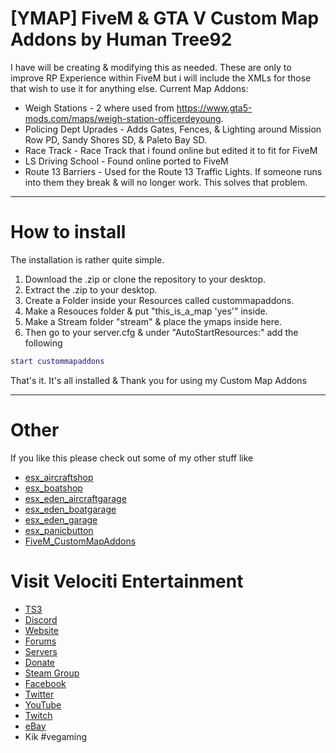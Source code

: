 # [YMAP] FiveM & GTA V Custom Map Addons by Human Tree92
I have will be creating & modifying this as needed. These are only to improve RP Experience within FiveM but i will include the XMLs for those that wish to use it for anything else. Current Map Addons:
+ Weigh Stations - 2 where used from https://www.gta5-mods.com/maps/weigh-station-officerdeyoung.
+ Policing Dept Uprades - Adds Gates, Fences, & Lighting around Mission Row PD, Sandy Shores SD, & Paleto Bay SD.
+ Race Track - Race Track that i found online but edited it to fit for FiveM
+ LS Driving School - Found online ported to FiveM
+ Route 13 Barriers - Used for the Route 13 Traffic Lights. If someone runs into them they break & will no longer work. This solves that problem.

---

# How to install
The installation is rather quite simple.

1. Download the .zip or clone the repository to your desktop.
2. Extract the .zip to your desktop.
3. Create a Folder inside your Resources called custommapaddons.
4. Make a Resouces folder & put "this_is_a_map 'yes'" inside.
5. Make a Stream folder "stream" & place the ymaps inside here.
6. Then go to your server.cfg & under "AutoStartResources:" add the following
```lua
start custommapaddons
```
That's it. It's all installed & Thank you for using my Custom Map Addons

---

# Other
If you like this please check out some of my other stuff like
* [esx_aircraftshop](https://github.com/HumanTree92/esx_aircraftshop)
* [esx_boatshop](https://github.com/HumanTree92/esx_boatshop)
* [esx_eden_aircraftgarage](https://github.com/HumanTree92/esx_eden_aircraftgarage)
* [esx_eden_boatgarage](https://github.com/HumanTree92/esx_eden_boatgarage)
* [esx_eden_garage](https://github.com/HumanTree92/esx_eden_garage)
* [esx_panicbutton](https://github.com/HumanTree92/esx_panicbutton)
* [FiveM_CustomMapAddons](https://github.com/HumanTree92/FiveM_CustomMapAddons)

# Visit Velociti Entertainment
* [TS3](http://www.velocitientertainment.com/ts3/)
* [Discord](https://discord.gg/azEY2kU)
* [Website](www.velocitientertainment.com/)
* [Forums](www.velocitientertainment.com/forum)
* [Servers](www.velocitientertainment.com/servers/)
* [Donate](http://www.velocitientertainment.com/donations/)
* [Steam Group](http://steamcommunity.com/groups/velocitientertainment)
* [Facebook](www.facebook.com/VelocitiEntertainment)
* [Twitter](www.twitter.com/VelocitiEnt)
* [YouTube](www.youtube.com/user/HumanTree92)
* [Twitch](www.twitch.tv/humantree92)
* [eBay](www.ebay.com/usr/humantree92)
* Kik #vegaming
